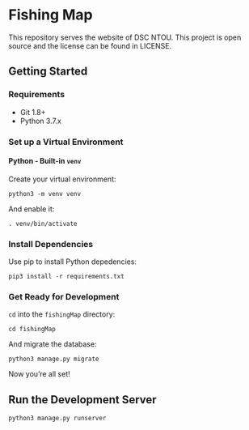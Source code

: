 # Fishing Map

This repository serves the website of DSC NTOU. This project is open source and the license can be found in LICENSE.

## Getting Started

### Requirements

- Git 1.8+
- Python 3.7.x

### Set up a Virtual Environment

#### Python - Built-in `venv`

Create your virtual environment:

    python3 -m venv venv

And enable it:

    . venv/bin/activate

### Install Dependencies

Use pip to install Python depedencies:

    pip3 install -r requirements.txt

### Get Ready for Development

`cd` into the `fishingMap` directory:

    cd fishingMap

And migrate the database:

    python3 manage.py migrate

Now you’re all set!

## Run the Development Server

    python3 manage.py runserver
